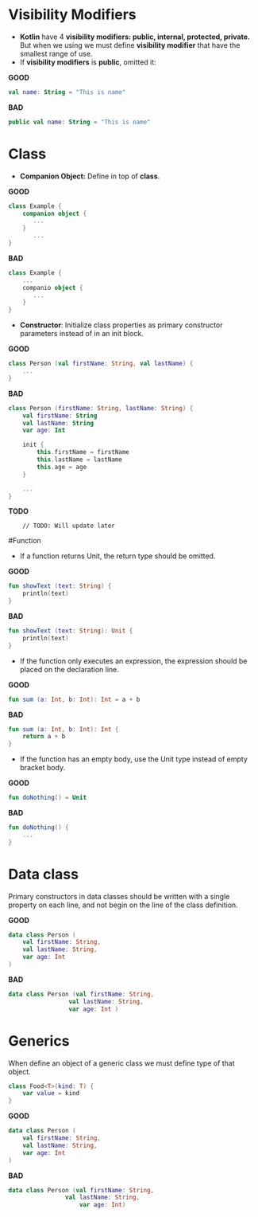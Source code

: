 # Visibility Modifiers

- **Kotlin** have 4 **visibility modifiers: public, internal, protected, private.** But when we using we must define **visibility modifier** that have the smallest range of use.
- If **visibility modifiers** is **public**, omitted it:

**GOOD**

~~~kotlin
val name: String = "This is name"
~~~
**BAD**

~~~kotlin
public val name: String = "This is name"
~~~

# Class
- **Companion Object:** Define in top of **class**.

**GOOD**

~~~kotlin
class Example {
	companion object {
       ...
    }
       ...
}
~~~
**BAD**

~~~kotlin
class Example {
    ...
    companio object {
       ...
    }
}
~~~
- **Constructor**: Initialize class properties as primary constructor parameters instead of in an init block.

**GOOD**

~~~kotlin
class Person (val firstName: String, val lastName) {
    ...
}
~~~
**BAD**

~~~kotlin
class Person (firstName: String, lastName: String) {
  	val firstName: String
  	val lastName: String
  	var age: Int

  	init {
    	this.firstName = firstName
    	this.lastName = lastName
    	this.age = age
  	}

  	...
}
~~~
**TODO**

~~~
	// TODO: Will update later
~~~

#Function

- If a function returns Unit, the return type should be omitted.

**GOOD**

~~~kotlin
fun showText (text: String) {
   	println(text)
}
~~~
**BAD**

~~~kotlin
fun showText (text: String): Unit {
    println(text)
}
~~~
- If the function only executes an expression, the expression should be placed on the declaration line.

**GOOD**

~~~kotlin
fun sum (a: Int, b: Int): Int = a + b
~~~
**BAD**

~~~kotlin
fun sum (a: Int, b: Int): Int {
 	return a + b
}
~~~
- If the function has an empty body, use the Unit type instead of empty bracket body.

**GOOD**

~~~kotlin
fun doNothing() = Unit
~~~
**BAD**

~~~kotlin
fun doNothing() {
	...
}
~~~ 
# Data class
Primary constructors in data classes should be written with a single property on each line, and not begin on the line of the class definition.

**GOOD**

~~~kotlin
data class Person (
 	val firstName: String,
  	val lastName: String,
   	var age: Int
)
~~~
**BAD**

~~~kotlin
data class Person (val firstName: String,
                 val lastName: String,
                 var age: Int )
~~~ 
# Generics
When define an object of a generic class we must define type of that object.

~~~kotlin
class Food<T>(kind: T) {
	var value = kind
}
~~~
**GOOD**

~~~kotlin
data class Person (
 	val firstName: String,
  	val lastName: String,
   	var age: Int
)
~~~
**BAD**

~~~kotlin
data class Person (val firstName: String,
              	val lastName: String,
                	var age: Int)
~~~ 
